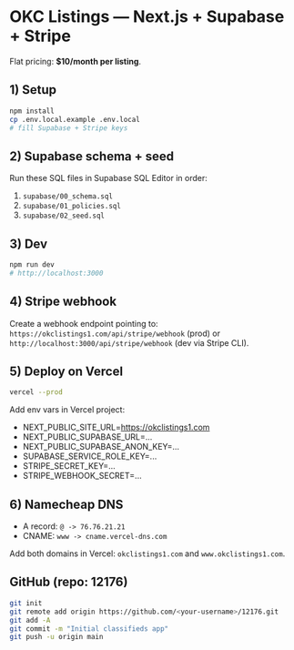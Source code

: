 # OKC Listings — Next.js + Supabase + Stripe

Flat pricing: **$10/month per listing**.

## 1) Setup

```bash
npm install
cp .env.local.example .env.local
# fill Supabase + Stripe keys
```

## 2) Supabase schema + seed

Run these SQL files in Supabase SQL Editor in order:

1. `supabase/00_schema.sql`
2. `supabase/01_policies.sql`
3. `supabase/02_seed.sql`

## 3) Dev

```bash
npm run dev
# http://localhost:3000
```

## 4) Stripe webhook

Create a webhook endpoint pointing to:
`https://okclistings1.com/api/stripe/webhook` (prod) or `http://localhost:3000/api/stripe/webhook` (dev via Stripe CLI).

## 5) Deploy on Vercel

```bash
vercel --prod
```

Add env vars in Vercel project:
- NEXT_PUBLIC_SITE_URL=https://okclistings1.com
- NEXT_PUBLIC_SUPABASE_URL=...
- NEXT_PUBLIC_SUPABASE_ANON_KEY=...
- SUPABASE_SERVICE_ROLE_KEY=...
- STRIPE_SECRET_KEY=...
- STRIPE_WEBHOOK_SECRET=...

## 6) Namecheap DNS

- A record: `@ -> 76.76.21.21`
- CNAME: `www -> cname.vercel-dns.com`

Add both domains in Vercel: `okclistings1.com` and `www.okclistings1.com`.

## GitHub (repo: 12176)

```bash
git init
git remote add origin https://github.com/<your-username>/12176.git
git add -A
git commit -m "Initial classifieds app"
git push -u origin main
```
